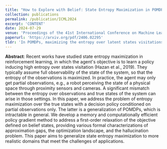 ```yaml
---
title: "How to Explore with Belief: State Entropy Maximization in POMDPs"
collection: publications
permalink: /publication/ICML2024
excerpt: 'CONTENT'
date: 2024-07-29
venue: 'Proceedings of the 41st International Conference on Machine Learning (ICML)'
paperurl: 'https://arxiv.org/pdf/2406.02295'
tldr: 'In POMDPs, maximizing the entropy over latent states visitations can be done by passing through beliefs only. We show this might be enough to recover a good proxy for the behavior in the latent space, and why working with beliefs has promizing properties compared to working with observations only.'
---
```


**Abstract**: Recent works have studied state entropy maximization in reinforcement learning, in which the agent's objective is to learn a policy inducing high entropy over states visitation (Hazan et al., 2019). They typically assume full observability of the state of the system, so that the entropy of the observations is maximized. In practice, the agent may only get partial observations, e.g., a robot perceiving the state of a physical space through proximity sensors and cameras. A significant mismatch between the entropy over observations and true states of the system can arise in those settings. In this paper, we address the problem of entropy maximization over the true states with a decision policy conditioned on partial observations only. The latter is a generalization of POMDPs, which is intractable in general. We develop a memory and computationally efficient policy gradient method to address a first-order relaxation of the objective defined on belief states, providing various formal characterizations of approximation gaps, the optimization landscape, and the hallucination problem. This paper aims to generalize state entropy maximization to more realistic domains that meet the challenges of applications.
